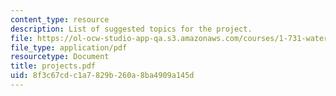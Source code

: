 ```yaml
---
content_type: resource
description: List of suggested topics for the project.
file: https://ol-ocw-studio-app-qa.s3.amazonaws.com/courses/1-731-water-resource-systems-fall-2006/8f3c67cdc1a7829b260a8ba4909a145d_projects.pdf
file_type: application/pdf
resourcetype: Document
title: projects.pdf
uid: 8f3c67cd-c1a7-829b-260a-8ba4909a145d
---
```


